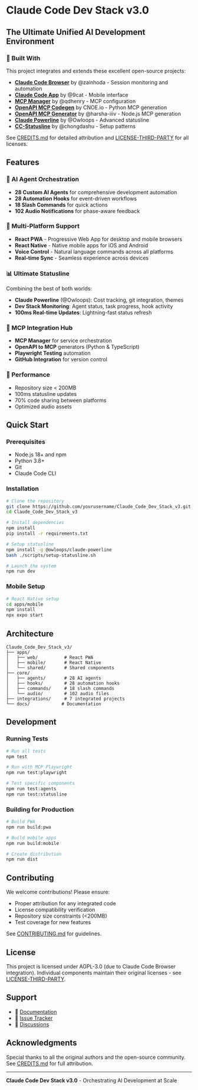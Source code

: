 # Claude Code Dev Stack v3.0
## The Ultimate Unified AI Development Environment

### 🚀 Built With

This project integrates and extends these excellent open-source projects:

- [**Claude Code Browser**](https://github.com/zainhoda/claude-code-browser) by @zainhoda - Session monitoring and automation
- [**Claude Code App**](https://github.com/9cat/claude-code-app) by @9cat - Mobile interface
- [**MCP Manager**](https://github.com/qdhenry/Claude-Code-MCP-Manager) by @qdhenry - MCP configuration
- [**OpenAPI MCP Codegen**](https://github.com/cnoe-io/openapi-mcp-codegen) by CNOE.io - Python MCP generation
- [**OpenAPI MCP Generator**](https://github.com/harsha-iiiv/openapi-mcp-generator) by @harsha-iiiv - Node.js MCP generation
- [**Claude Powerline**](https://github.com/Owloops/claude-powerline) by @Owloops - Advanced statusline
- [**CC-Statusline**](https://github.com/chongdashu/cc-statusline) by @chongdashu - Setup patterns

See [CREDITS.md](CREDITS.md) for detailed attribution and [LICENSE-THIRD-PARTY](LICENSE-THIRD-PARTY/) for all licenses.

## Features

### 🤖 AI Agent Orchestration
- **28 Custom AI Agents** for comprehensive development automation
- **28 Automation Hooks** for event-driven workflows
- **18 Slash Commands** for quick actions
- **102 Audio Notifications** for phase-aware feedback

### 📱 Multi-Platform Support
- **React PWA** - Progressive Web App for desktop and mobile browsers
- **React Native** - Native mobile apps for iOS and Android
- **Voice Control** - Natural language commands across all platforms
- **Real-time Sync** - Seamless experience across devices

### 📊 Ultimate Statusline
Combining the best of both worlds:
- **Claude Powerline** (@Owloops): Cost tracking, git integration, themes
- **Dev Stack Monitoring**: Agent status, task progress, hook activity
- **100ms Real-time Updates**: Lightning-fast status refresh

### 🔌 MCP Integration Hub
- **MCP Manager** for service orchestration
- **OpenAPI to MCP** generators (Python & TypeScript)
- **Playwright Testing** automation
- **GitHub Integration** for version control

### 🎯 Performance
- Repository size < 200MB
- 100ms statusline updates
- 70% code sharing between platforms
- Optimized audio assets

## Quick Start

### Prerequisites
- Node.js 18+ and npm
- Python 3.8+
- Git
- Claude Code CLI

### Installation

```bash
# Clone the repository
git clone https://github.com/yourusername/Claude_Code_Dev_Stack_v3.git
cd Claude_Code_Dev_Stack_v3

# Install dependencies
npm install
pip install -r requirements.txt

# Setup statusline
npm install -g @owloops/claude-powerline
bash ./scripts/setup-statusline.sh

# Launch the system
npm run dev
```

### Mobile Setup

```bash
# React Native setup
cd apps/mobile
npm install
npx expo start
```

## Architecture

```
Claude_Code_Dev_Stack_v3/
├── apps/
│   ├── web/          # React PWA
│   ├── mobile/       # React Native
│   └── shared/       # Shared components
├── core/
│   ├── agents/       # 28 AI agents
│   ├── hooks/        # 28 automation hooks
│   ├── commands/     # 18 slash commands
│   └── audio/        # 102 audio files
├── integrations/     # 7 integrated projects
└── docs/            # Documentation
```

## Development

### Running Tests

```bash
# Run all tests
npm test

# Run with MCP Playwright
npm run test:playwright

# Test specific components
npm run test:agents
npm run test:statusline
```

### Building for Production

```bash
# Build PWA
npm run build:pwa

# Build mobile apps
npm run build:mobile

# Create distribution
npm run dist
```

## Contributing

We welcome contributions! Please ensure:
- Proper attribution for any integrated code
- License compatibility verification
- Repository size constraints (<200MB)
- Test coverage for new features

See [CONTRIBUTING.md](CONTRIBUTING.md) for guidelines.

## License

This project is licensed under AGPL-3.0 (due to Claude Code Browser integration).
Individual components maintain their original licenses - see [LICENSE-THIRD-PARTY](LICENSE-THIRD-PARTY/).

## Support

- 📖 [Documentation](docs/)
- 🐛 [Issue Tracker](https://github.com/yourusername/Claude_Code_Dev_Stack_v3/issues)
- 💬 [Discussions](https://github.com/yourusername/Claude_Code_Dev_Stack_v3/discussions)

## Acknowledgments

Special thanks to all the original authors and the open-source community.
See [CREDITS.md](CREDITS.md) for full attribution.

---

**Claude Code Dev Stack v3.0** - Orchestrating AI Development at Scale